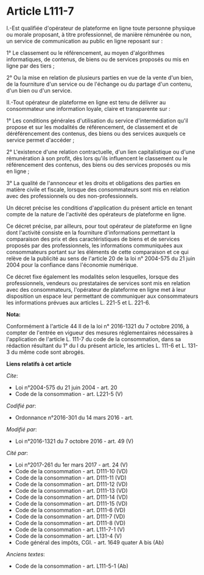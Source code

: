 # Article L111-7

I.-Est qualifiée d'opérateur de plateforme en ligne toute personne physique ou morale proposant, à titre professionnel, de
manière rémunérée ou non, un service de communication au public en ligne reposant sur : 

1° Le classement ou le référencement, au moyen d'algorithmes informatiques, de contenus, de biens ou de services proposés ou
mis en ligne par des tiers ; 

2° Ou la mise en relation de plusieurs parties en vue de la vente d'un bien, de la fourniture d'un service ou de l'échange ou
du partage d'un contenu, d'un bien ou d'un service. 

II.-Tout opérateur de plateforme en ligne est tenu de délivrer au consommateur une information loyale, claire et transparente
sur : 

1° Les conditions générales d'utilisation du service d'intermédiation qu'il propose et sur les modalités de référencement, de
classement et de déréférencement des contenus, des biens ou des services auxquels ce service permet d'accéder ; 

2° L'existence d'une relation contractuelle, d'un lien capitalistique ou d'une rémunération à son profit, dès lors qu'ils
influencent le classement ou le référencement des contenus, des biens ou des services proposés ou mis en ligne ; 

3° La qualité de l'annonceur et les droits et obligations des parties en matière civile et fiscale, lorsque des consommateurs
sont mis en relation avec des professionnels ou des non-professionnels. 

Un décret précise les conditions d'application du présent article en tenant compte de la nature de l'activité des opérateurs
de plateforme en ligne. 

Ce décret précise, par ailleurs, pour tout opérateur de plateforme en ligne dont l'activité consiste en la fourniture
d'informations permettant la comparaison des prix et des caractéristiques de biens et de services proposés par des
professionnels, les informations communiquées aux consommateurs portant sur les éléments de cette comparaison et ce qui
relève de la publicité au sens de l'article 20 de la loi n° 2004-575 du 21 juin 2004 pour la confiance dans l'économie
numérique. 

Ce décret fixe également les modalités selon lesquelles, lorsque des professionnels, vendeurs ou prestataires de services
sont mis en relation avec des consommateurs, l'opérateur de plateforme en ligne met à leur disposition un espace leur
permettant de communiquer aux consommateurs les informations prévues aux articles L. 221-5 et L. 221-6.

**Nota:**

Conformément à l'article 44 II de la loi n° 2016-1321 du 7 octobre 2016, à compter de l'entrée en vigueur des mesures
réglementaires nécessaires à l'application de l'article L. 111-7 du code de la consommation, dans sa rédaction résultant du
1° du I du présent article, les articles L. 111-6 et L. 131-3 du même code sont abrogés.

**Liens relatifs à cet article**

_Cite_:

  - Loi n°2004-575 du 21 juin 2004 - art. 20
  - Code de la consommation - art. L221-5 (V)

_Codifié par_:

  - Ordonnance n°2016-301 du 14 mars 2016 - art.

_Modifié par_:

  - Loi n°2016-1321 du 7 octobre 2016 - art. 49 (V)

_Cité par_:

  - Loi n°2017-261 du 1er mars 2017 - art. 24 (V)
  - Code de la consommation - art. D111-10 (VD)
  - Code de la consommation - art. D111-11 (VD)
  - Code de la consommation - art. D111-12 (VD)
  - Code de la consommation - art. D111-13 (VD)
  - Code de la consommation - art. D111-14 (VD)
  - Code de la consommation - art. D111-15 (VD)
  - Code de la consommation - art. D111-6 (VD)
  - Code de la consommation - art. D111-7 (VD)
  - Code de la consommation - art. D111-8 (VD)
  - Code de la consommation - art. L111-7-1 (V)
  - Code de la consommation - art. L131-4 (V)
  - Code général des impôts, CGI. - art. 1649 quater A bis (Ab)

_Anciens textes_:

  - Code de la consommation - art. L111-5-1 (Ab)
